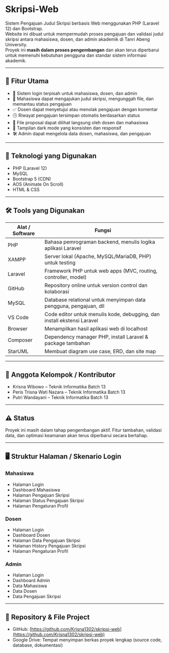 # Skripsi-Web

Sistem Pengajuan Judul Skripsi berbasis Web menggunakan PHP (Laravel 12) dan Bootstrap.  
Website ini dibuat untuk mempermudah proses pengajuan dan validasi judul skripsi antara mahasiswa, dosen, dan admin akademik di Tanri Abeng University.  
Proyek ini **masih dalam proses pengembangan** dan akan terus diperbarui untuk memenuhi kebutuhan pengguna dan standar sistem informasi akademik.

---

## 🔧 Fitur Utama

- 🔐 Sistem login terpisah untuk mahasiswa, dosen, dan admin
- 📄 Mahasiswa dapat mengajukan judul skripsi, mengunggah file, dan memantau status pengajuan
- ✅ Dosen dapat menyetujui atau menolak pengajuan dengan komentar
- 🕓 Riwayat pengajuan tersimpan otomatis berdasarkan status
- 📁 File proposal dapat dilihat langsung oleh dosen dan mahasiswa
- 🎨 Tampilan dark mode yang konsisten dan responsif
- 🛠 Admin dapat mengelola data dosen, mahasiswa, dan pengajuan

---

## 🧱 Teknologi yang Digunakan

- PHP (Laravel 12)
- MySQL
- Bootstrap 5 (CDN)
- AOS (Animate On Scroll)
- HTML & CSS

---

## 🛠 Tools yang Digunakan

| Alat / Software | Fungsi |
|-----------------|--------|
| PHP | Bahasa pemrograman backend, menulis logika aplikasi Laravel |
| XAMPP | Server lokal (Apache, MySQL/MariaDB, PHP) untuk testing |
| Laravel | Framework PHP untuk web apps (MVC, routing, controller, model) |
| GitHub | Repository online untuk version control dan kolaborasi |
| MySQL | Database relational untuk menyimpan data pengguna, pengajuan, dll |
| VS Code | Code editor untuk menulis kode, debugging, dan install ekstensi Laravel |
| Browser | Menampilkan hasil aplikasi web di localhost |
| Composer | Dependency manager PHP, install Laravel & package tambahan |
| StarUML | Membuat diagram use case, ERD, dan site map |

---

## 👥 Anggota Kelompok / Kontributor

- Krisna Wibowo – Teknik Informatika Batch 13 
- Peris Trisna Wati Nazara – Teknik Informatika Batch 13 
- Putri Wandayani – Teknik Informatika Batch 13 

---

## ⚠️ Status

Proyek ini masih dalam tahap pengembangan aktif. Fitur tambahan, validasi data, dan optimasi keamanan akan terus diperbarui secara bertahap.

---

## 🖥 Struktur Halaman / Skenario Login

### Mahasiswa

- Halaman Login
- Dashboard Mahasiswa
- Halaman Pengajuan Skripsi
- Halaman Status Pengajuan Skripsi
- Halaman Pengaturan Profil

### Dosen

- Halaman Login
- Dashboard Dosen
- Halaman Data Pengajuan Skripsi
- Halaman History Pengajuan Skripsi
- Halaman Pengaturan Profil

### Admin

- Halaman Login
- Dashboard Admin
- Data Mahasiswa
- Data Dosen
- Data Pengajuan Skripsi

---

## 📌 Repository & File Project

- GitHub: [https://github.com/Krisna1302/skripsi-web](https://github.com/Krisna1302/skripsi-web)  
- Google Drive: Tempat menyimpan berkas proyek lengkap (source code, database, dokumentasi)
